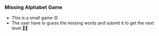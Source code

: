 ### Missing Alphabet Game
* This is a small game 😍
* The user have to guess the missing words and submit it to get the next level 💂‍♀️
